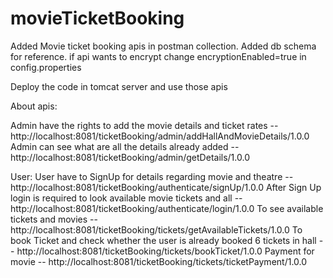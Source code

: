 # movieTicketBooking
Added Movie ticket booking apis in postman collection.
Added db schema for reference.
if api wants to encrypt change encryptionEnabled=true in config.properties


Deploy the code in tomcat server and use those apis


About apis:

Admin have the rights to add the movie details and ticket rates -- http://localhost:8081/ticketBooking/admin/addHallAndMovieDetails/1.0.0
Admin can see what are all the details already added --http://localhost:8081/ticketBooking/admin/getDetails/1.0.0

User:
User have to SignUp for details regarding movie and theatre -- http://localhost:8081/ticketBooking/authenticate/signUp/1.0.0 
After Sign Up login is required to look available movie tickets and all -- http://localhost:8081/ticketBooking/authenticate/login/1.0.0
To see available tickets and movies -- http://localhost:8081/ticketBooking/tickets/getAvailableTickets/1.0.0
To book Ticket and check whether the user is already booked 6 tickets in hall -- http://localhost:8081/ticketBooking/tickets/bookTicket/1.0.0
Payment for movie -- http://localhost:8081/ticketBooking/tickets/ticketPayment/1.0.0







